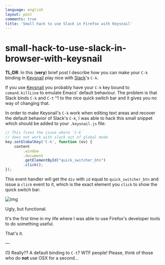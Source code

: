 ```yaml
---
language: english
layout: post
comments: true
title: 'Small hack to use Slack in Firefox with Keysnail'
---
```


<p hidden>

# small-hack-to-use-slack-in-browser-with-keysnail

</p>

**TL;DR**: In this (**very**) brief post I describe how you can make your `C-k`
binding in [Keysnail](https://github.com/mooz/keysnail) play nice with [Slack](https://slack.com)'s `C-k`.

<p hidden> <span class="underline">excerpt-separator</span> </p>

If you use [Keysnail](https://github.com/mooz/keysnail) you probably have your `C-k` key bound to
`comand.killLine` to emulate Emacs' default behaviour. The problem is that
Slack binds `C-k` and `C-t` ^1 to the nice <span class="underline">quick switch bar</span> and it gives you
no way of changing that.

In order to make Keysnail's `C-k` work when editing text areas and recover the
default behavior of Slack's `C-k`, I was able to hack this small snippet which
should be added to your `.keysnail.js` file:

```js
// This fixes the issue where `C-k`
// does not work with slack out of global mode
key.setGlobalKey('C-k', function (ev) {
    content
        .window
        .document
        .getElementById("quick_switcher_btn")
        .click();
});
```

This event handler will get the `div` with `id` equal to `quick_switcher_btn`
and issue a `click` event to it, which is the exact element you `click` to
show the <span class="underline">quick switch bar</span>:

![img](//public/slack_quick_switch.png)

Ugly, but functional.

It's the first time in my life where I was able to use Firefox's developer
tools to do something useful.

That's it.

&#x2014;

(1) Really?? A default binding to `C-t`? WTF people! Please, think of those
who do **not** use OSX for a second&#x2026;
